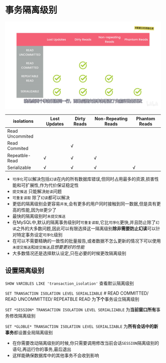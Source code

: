 # 事务隔离级别
![隔离级别表格](https://raw.githubusercontent.com/1515orz/IMGbed/main/note/sql/%E4%BA%8B%E5%8A%A1/%E4%BA%8B%E5%8A%A1%E9%9A%94%E7%A6%BB%E7%BA%A7%E5%88%AB.md/Snipaste_2022-07-15_16-13-08.png)

| isolations      |  Lost Updates   |  Dirty Reads | Non-Repeating Reads | Phantom Reads |
| --------------- | ----------------| ------------ | ------------------- | ------------- |
| Read Uncommited |                 |              |                     |               |
| Read Commited   |                 |       √      |                     |               |
| Repeatble-Read  |        √        |       √      |          √          |               |
| Serializable    |        √        |       √      |          √          |       √       |

* `可序化`可以解决包括`幻读`在内的所有数据库错误,但同时占用最多的资源,损害性能和可扩展性,作为代价保证稳定性
* `提交推送` 只能解决`脏读`问题
* `可重复读取` 除了`幻读`都可以解决
* 更低的隔离级别会更容易`并发`,会有更多的用户同时接触到同一数据,但是具有更高的性能,因为`锁`更少了
* 最快的隔离级别时`未提交推送`
* 在MySQL中,默认的隔离事务级别时`可重复读取`,它比`可序化`更快,并且防止除了`幻读`之外的大多数问题,因此可以有限选择这一隔离级别**除非需要防止幻读**可以针对特定事务设定`可序化`级别
* 在可以不需要精确的一致性的批量报告,或者数据不怎么更新的情况下可以使用`未提交推送`和`提交推送`_且想要更好的性能_
* 大多数情况还是选择默认设定,只在必要的时候更改隔离级别


## 设置隔离级别
`SHOW VARIBLES LIKE 'transaction_isolation'` 查看默认隔离级别

`SET TRANSACTION ISOLATION LEVEL SERIALIZABLE` # READ COMMITTED/ READ UNCOMMITTED/ REPEATBLE READ 为**下个**事务设立隔离级别

`SET *SESSION* TRANSACTION ISOLATION LEVEL SERIALIZABLE` 为**当前窗口所有**事务修改隔离级别

`SET *GLOBLE* TRANSACTION ISOLATION LEVEL SERIALIZABLE` 为**所有会话中的新事务**都设置全局隔离级别

* 在你需要改动隔离级别的时候,你只需要调用修改当前会话`SESSION`隔离级别的语句,再运行你的事务,最后退出
* 这样能确保数据库中的其他事务不会收到影响



